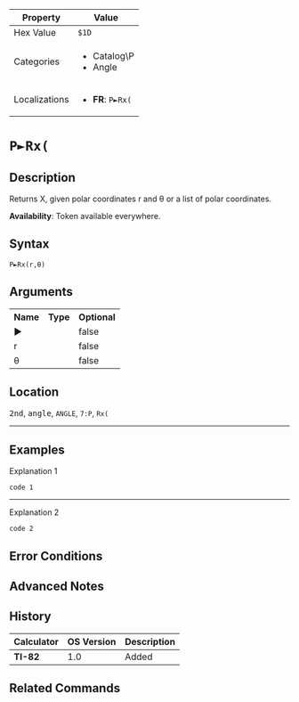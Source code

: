 | Property      | Value |
|---------------|-------|
| Hex Value     | `$1D`|
| Categories    | <ul><li>Catalog\P</li><li>Angle</li></ul> |
| Localizations | <ul><li><b>FR</b>: `P►Rx(`</li></ul> |

# `P►Rx(`

## Description
Returns X, given polar coordinates r and θ or a list of polar coordinates.


<b>Availability</b>: Token available everywhere.

## Syntax
`P►Rx(r,θ)`

## Arguments
<table>
<tr><th>Name</th><th>Type</th><th>Optional</th></tr>

<tr><td>►</td><td></td><td>false</td></tr>

<tr><td>r</td><td></td><td>false</td></tr>

<tr><td>θ</td><td></td><td>false</td></tr>

</table>

## Location
<kbd>2nd</kbd>, <kbd>angle</kbd>, `ANGLE`, `7:P`, `Rx(`
<hr>

## Examples

Explanation 1
```ti-basic
code 1
```
---
Explanation 2
```ti-basic
code 2
```

## Error Conditions


## Advanced Notes


## History
| Calculator | OS Version | Description |
|------------|------------|-------------|
| <b>TI-82</b> | 1.0 | Added

## Related Commands

    